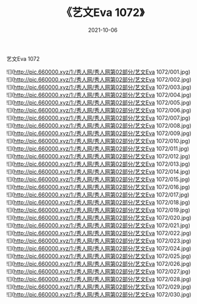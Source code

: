 ﻿---
layout: post
title:  《艺文Eva 1072》
date:   2021-10-06
img: http://pic.660000.xyz/1:/秀人网/秀人网第02部分/艺文Eva 1072/000.jpg
categories: [美女, 清纯, 唯美]
---

艺文Eva 1072

  ![](http://pic.660000.xyz/1:/秀人网/秀人网第02部分/艺文Eva 1072/001.jpg) <br> ![](http://pic.660000.xyz/1:/秀人网/秀人网第02部分/艺文Eva 1072/002.jpg) <br> ![](http://pic.660000.xyz/1:/秀人网/秀人网第02部分/艺文Eva 1072/003.jpg) <br> ![](http://pic.660000.xyz/1:/秀人网/秀人网第02部分/艺文Eva 1072/004.jpg) <br> ![](http://pic.660000.xyz/1:/秀人网/秀人网第02部分/艺文Eva 1072/005.jpg) <br> ![](http://pic.660000.xyz/1:/秀人网/秀人网第02部分/艺文Eva 1072/006.jpg) <br> ![](http://pic.660000.xyz/1:/秀人网/秀人网第02部分/艺文Eva 1072/007.jpg) <br> ![](http://pic.660000.xyz/1:/秀人网/秀人网第02部分/艺文Eva 1072/008.jpg) <br> ![](http://pic.660000.xyz/1:/秀人网/秀人网第02部分/艺文Eva 1072/009.jpg) <br> ![](http://pic.660000.xyz/1:/秀人网/秀人网第02部分/艺文Eva 1072/010.jpg) <br> ![](http://pic.660000.xyz/1:/秀人网/秀人网第02部分/艺文Eva 1072/011.jpg) <br> ![](http://pic.660000.xyz/1:/秀人网/秀人网第02部分/艺文Eva 1072/012.jpg) <br> ![](http://pic.660000.xyz/1:/秀人网/秀人网第02部分/艺文Eva 1072/013.jpg) <br> ![](http://pic.660000.xyz/1:/秀人网/秀人网第02部分/艺文Eva 1072/014.jpg) <br> ![](http://pic.660000.xyz/1:/秀人网/秀人网第02部分/艺文Eva 1072/015.jpg) <br> ![](http://pic.660000.xyz/1:/秀人网/秀人网第02部分/艺文Eva 1072/016.jpg) <br> ![](http://pic.660000.xyz/1:/秀人网/秀人网第02部分/艺文Eva 1072/017.jpg) <br> ![](http://pic.660000.xyz/1:/秀人网/秀人网第02部分/艺文Eva 1072/018.jpg) <br> ![](http://pic.660000.xyz/1:/秀人网/秀人网第02部分/艺文Eva 1072/019.jpg) <br> ![](http://pic.660000.xyz/1:/秀人网/秀人网第02部分/艺文Eva 1072/020.jpg) <br> ![](http://pic.660000.xyz/1:/秀人网/秀人网第02部分/艺文Eva 1072/021.jpg) <br> ![](http://pic.660000.xyz/1:/秀人网/秀人网第02部分/艺文Eva 1072/022.jpg) <br> ![](http://pic.660000.xyz/1:/秀人网/秀人网第02部分/艺文Eva 1072/023.jpg) <br> ![](http://pic.660000.xyz/1:/秀人网/秀人网第02部分/艺文Eva 1072/024.jpg) <br> ![](http://pic.660000.xyz/1:/秀人网/秀人网第02部分/艺文Eva 1072/025.jpg) <br> ![](http://pic.660000.xyz/1:/秀人网/秀人网第02部分/艺文Eva 1072/026.jpg) <br> ![](http://pic.660000.xyz/1:/秀人网/秀人网第02部分/艺文Eva 1072/027.jpg) <br> ![](http://pic.660000.xyz/1:/秀人网/秀人网第02部分/艺文Eva 1072/028.jpg) <br> ![](http://pic.660000.xyz/1:/秀人网/秀人网第02部分/艺文Eva 1072/029.jpg) <br> ![](http://pic.660000.xyz/1:/秀人网/秀人网第02部分/艺文Eva 1072/030.jpg) <br>